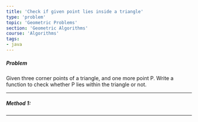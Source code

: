 ```yaml
---
title: 'Check if given point lies inside a triangle'
type: 'problem'
topic: 'Geometric Problems'
section: 'Geometric Algorithms'
course: 'Algorithms'
tags:
- java
---
```

##### Problem 
Given three corner points of a triangle, and one more point P. Write a function to check whether P lies within the triangle or not.

---
##### Method 1: 


---